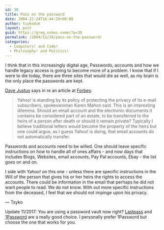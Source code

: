 ```yaml
---
id: 30
title: Pass on the password
date: 2004-12-24T16:44:29+00:00
author: tsykoduk
layout: post
guid: https://greg.nokes.name/?p=30
permalink: /2004/12/24/pass-on-the-password/
categories:
  - Computers! and Code!
  - Philosophy! and Politics!
---
```


I think that in this increasingly digital age, Passwords, accounts and how we handle legacy access is going to become more of a problem. I know that if I were to die today, there are three sites that would die as well, as my brain is the only place the passwords are kept.
<!--more-->

<p><a href="http://davejustus.blogspot.com/2004/12/email-controversy.html">Dave Justus</a> says in re an article at <a href="http://www.forbes.com/technology/ebusiness/feeds/ap/2004/12/22/ap1725617.html">Forbes</a>:</p>


<blockquote>Yahoo! is standing by its policy of protecting the privacy of its e-mail subscribers, spokeswoman Karen Mahon said. This is an interesting dilemma. Should an email account and the electronic documents it contains be considered part of an estate, to be transferred to the heirs of a person after death or should it remain private? Typically I believe traditional letters would become the property of the heirs but one could argue, as I guess Yahoo! is doing, that email accounts do not automatically transfer.
</blockquote>

Passwords and accounts need to be willed. One should leave specific instructions on how to handle all of ones affairs - and now days that includes Blogs, Websites, email accounts, Pay Pal accounts, Ebay - the list goes on and on.


I side with Yahoo! on this one - unless there are specific instructions in the Will of the person that gives his or her heirs the rights to access the accounts. There could be information in the email that perhaps he did not want people to read. We do not know. With out more specific instructions from the deceased, I feel that we should not impinge upon his privacy.


— Tsyko

Update 11/2017: You are using a password vault now right? [Lastpass](https://www.lastpass.com/) and [1Password](https://1password.com/) are a really good choice. I personally prefer 1Password but choose the one that works for you.

